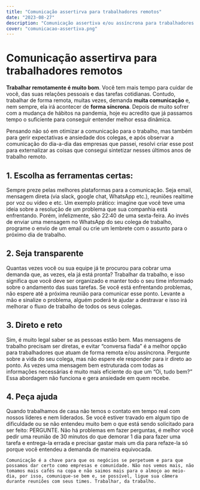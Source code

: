 ```yaml
---
title: "Comunicação assertirva para trabalhadores remotos"
date: "2023-08-27"
description: "Comunicação assertiva e/ou assíncrona para trabalhadores remotos."
cover: "comunicacao-assertiva.png"
---
```


# Comunicação assertirva para trabalhadores remotos

**Trabalhar remotamente é muito bom**. Você tem mais tempo para cuidar de você, das suas relações pessoais e das tarefas cotidianas.
Contudo, trabalhar de forma remota, muitas vezes, demanda **muita comunicação** e, nem sempre, ela irá acontecer de **forma síncrona**.
Depois de muito sofrer com a mudança de hábitos na pandemia, hoje eu acredito que já passamos tempo o suficiente para conseguir entender melhor essa dinâmica.

Pensando não só em otimizar a comunicação para o trabalho, mas também para gerir expectativas e ansiedade dos colegas, e após observar a comunicação do dia-a-dia das empresas que passei, resolvi criar esse post para externalizar as coisas que consegui sintetizar nesses últimos anos de trabalho remoto.

## 1. Escolha as ferramentas certas:

Sempre preze pelas melhores plataformas para a comunicação. Seja email, mensagem direta (via slack, google chat, WhatsApp etc.), reuniões realtime por voz ou vídeo e etc.
Um exemplo prático: imagine que você teve uma ideia sobre a resolução de um problema que sua companhia está enfrentando. Porém, infelizmente, são 22:40 de uma sexta-feira. Ao invés de enviar uma mensagem no WhatsApp do seu colega de trabalho, programe o envio de um email ou crie um lembrete com o assunto para o próximo dia de trabalho.

## 2. Seja transparente

Quantas vezes você ou sua equipe já te procurou para cobrar uma demanda que, as vezes, ela já está pronta?
Trabalhar da trabalho, e isso significa que você deve ser organizado e manter todo o seu time informado sobre o andamento das suas tarefas. Se você está enfrentando problemas, não espere até a próxima reunião para comunicar esse ponto. Levante a mão e sinalize o problema, alguém poderá te ajudar a destravar e isso irá melhorar o fluxo de trabalho de todos os seus colegas.

## 3. Direto e reto

Sim, é muito legal saber se as pessoas estão bem. Mas mensagens de trabalho precisam ser diretas, e evitar “conversa fiada” é a melhor opção para trabalhadores que atuam de forma remota e/ou assíncrona.
Pergunte sobre a vida do seu colega, mas não espere ele responder para ir direto ao ponto. As vezes uma mensagem bem estruturada com todas as informações necessárias é muito mais eficiente do que um “Oi, tudo bem?”
Essa abordagem não funciona e gera ansiedade em quem recebe.

## 4. Peça ajuda

Quando trabalhamos de casa não temos o contato em tempo real com nossos líderes e nem liderados. Se você estiver travado em algum tipo de dificuldade ou se não entendeu muito bem o que está sendo solicitado para ser feito: PERGUNTE.
Não há problemas em fazer perguntas, é melhor você pedir uma reunião de 30 minutos do que demorar 1 dia para fazer uma tarefa e entrega-la errada e precisar gastar mais um dia para refaze-la só porque você entendeu a demanda de maneira equivocada.

```
Comunicação é a chave para que os negócios se perpetuem e para que possamos dar certo como empresas e comunidade. Não nos vemos mais, não tomamos mais cafés na copa e não saimos mais para o almoço ao meio-dia, por isso, comunique-se bem e, se possível, ligue sua câmera durante reuniões com seus times. Trabalhar, da trabalho.
```
